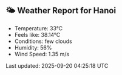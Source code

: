 <!-- WEATHER-START -->
## 🌤 Weather Report for Hanoi

- Temperature: 33°C
- Feels like: 38.14°C
- Conditions: few clouds
- Humidity: 56%
- Wind Speed: 1.35 m/s

Last updated: 2025-09-20 04:25:18 UTC
<!-- WEATHER-END -->
